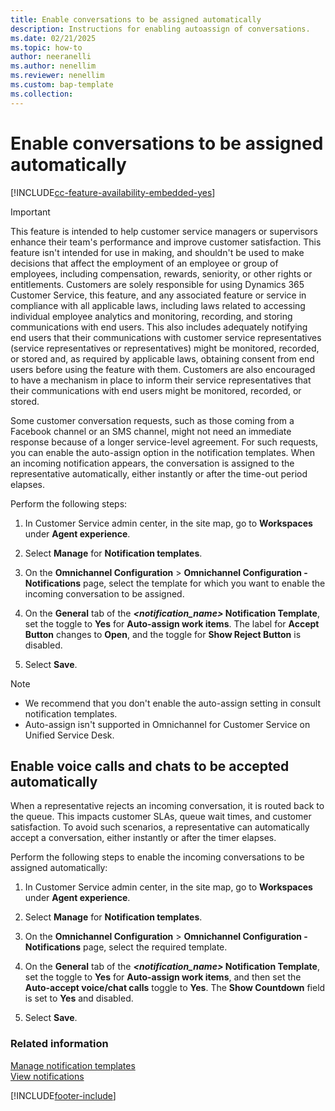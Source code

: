 ```yaml
---
title: Enable conversations to be assigned automatically
description: Instructions for enabling autoassign of conversations.
ms.date: 02/21/2025
ms.topic: how-to
author: neeranelli
ms.author: nenellim
ms.reviewer: nenellim
ms.custom: bap-template
ms.collection:
---
```


# Enable conversations to be assigned automatically

[!INCLUDE[cc-feature-availability-embedded-yes](../../includes/cc-feature-availability-embedded-yes.md)]

> [!IMPORTANT]
> This feature is intended to help customer service managers or supervisors enhance their team's performance and improve customer satisfaction. This feature isn't intended for use in making, and shouldn't be used to make decisions that affect the employment of an employee or group of employees, including compensation, rewards, seniority, or other rights or entitlements. Customers are solely responsible for using Dynamics 365 Customer Service, this feature, and any associated feature or service in compliance with all applicable laws, including laws related to accessing individual employee analytics and monitoring, recording, and storing communications with end users. This also includes adequately notifying end users that their communications with customer service representatives (service representatives or representatives) might be monitored, recorded, or stored and, as required by applicable laws, obtaining consent from end users before using the feature with them. Customers are also encouraged to have a mechanism in place to inform their service representatives that their communications with end users might be monitored, recorded, or stored.

Some customer conversation requests, such as those coming from a Facebook channel or an SMS channel, might not need an immediate response because of a longer service-level agreement. For such requests, you can enable the auto-assign option in the notification templates. When an incoming notification appears, the conversation is assigned to the representative automatically, either instantly or after the time-out period elapses.

Perform the following steps:

1. In Customer Service admin center, in the site map, go to **Workspaces** under **Agent experience**.

2. Select **Manage** for **Notification templates**.

3. On the **Omnichannel Configuration** > **Omnichannel Configuration - Notifications** page, select the template for which you want to enable the incoming conversation to be assigned.

4. On the **General** tab of the ***<notification_name>* Notification Template**, set the toggle to **Yes** for **Auto-assign work items**. The label for **Accept Button** changes to **Open**, and the toggle for **Show Reject Button** is disabled.

5. Select **Save**.

> [!NOTE]
> - We recommend that you don't enable the auto-assign setting in consult notification templates.
> - Auto-assign isn't supported in Omnichannel for Customer Service on Unified Service Desk.


## Enable voice calls and chats to be accepted automatically

When a representative rejects an incoming conversation, it is routed back to the queue. This impacts customer SLAs, queue wait times, and customer satisfaction. To avoid such scenarios, a representative can automatically accept a conversation, either instantly or after the timer elapses.

Perform the following steps to enable the incoming conversations to be assigned automatically:

1. In Customer Service admin center, in the site map, go to **Workspaces** under **Agent experience**.

2. Select **Manage** for **Notification templates**.

3. On the **Omnichannel Configuration** > **Omnichannel Configuration - Notifications** page, select the required template.

1. On the **General** tab of the ***<notification_name>* Notification Template**, set the toggle to **Yes** for **Auto-assign work items**, and then set the **Auto-accept voice/chat calls** toggle to **Yes**. The **Show Countdown** field is set to **Yes** and disabled.

5. Select **Save**.

### Related information

[Manage notification templates](notification-templates.md)  
[View notifications](../use/oc-notifications.md)  


[!INCLUDE[footer-include](../../includes/footer-banner.md)]
